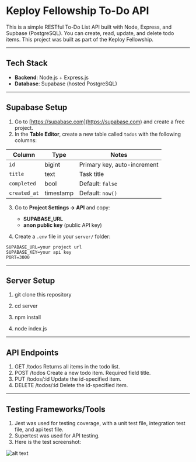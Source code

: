 # Keploy Fellowship To-Do API

This is a simple RESTful To-Do List API built with Node, Express, and Supbase (PostgreSQL). You can create, read, update, and delete todo items. This project was built as part of the Keploy Fellowship.

---

## Tech Stack

- **Backend**: Node.js + Express.js
- **Database**: Supabase (hosted PostgreSQL)

---

## Supabase Setup

1. Go to [https://supabase.com](https://supabase.com) and create a free project.
2. In the **Table Editor**, create a new table called `todos` with the following columns:

| Column       | Type      | Notes                       |
| ------------ | --------- | --------------------------- |
| `id`         | bigint    | Primary key, auto-increment |
| `title`      | text      | Task title                  |
| `completed`  | bool      | Default: `false`            |
| `created_at` | timestamp | Default: `now()`            |

3. Go to **Project Settings → API** and copy:

   - **SUPABASE_URL**
   - **anon public key** (public API key)

4. Create a `.env` file in your `server/` folder:

```env
SUPABASE_URL=your project url
SUPABASE_KEY=your api key
PORT=3000
```

---

## Server Setup

1. git clone this repository

2. cd server

3. npm install

4. node index.js

---

## API Endpoints

1. GET /todos
   Returns all items in the todo list.
2. POST /todos
   Create a new todo item. Required field title.
3. PUT /todos/:id
   Update the id-specified item.
4. DELETE /todos/:id
   Delete the id-specified item.

---

## Testing Frameworks/Tools

1. Jest was used for testing coverage, with a unit test file, integration test file, and api test file.
2. Supertest was used for API testing.
3. Here is the test screenshot:

![alt text](https://file%2B.vscode-resource.vscode-cdn.net/Users/wittenpan/Desktop/Screenshot%202025-06-23%20at%209.34.00%E2%80%AFPM.png?version%3D1750736682123)
